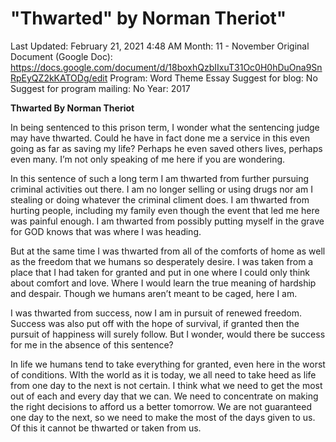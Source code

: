 # "Thwarted" by Norman Theriot"

Last Updated: February 21, 2021 4:48 AM
Month: 11 - November
Original Document (Google Doc): https://docs.google.com/document/d/18boxhQzbIIxuT31Oc0H0hDuOna9SnRpEyQZ2kKATODg/edit
Program: Word Theme Essay
Suggest for blog: No
Suggest for program mailing: No
Year: 2017

**Thwarted By Norman Theriot**

In being sentenced to this prison term, I wonder what the sentencing judge may have thwarted. Could he have in fact done me a service in this even going as far as saving my life? Perhaps he even saved others lives, perhaps even many. I’m not only speaking of me here if you are wondering.

In this sentence of such a long term I am thwarted from further pursuing criminal activities out there. I am no longer selling or using drugs nor am I stealing or doing whatever the criminal climent does. I am thwarted from hurting people, including my family even though the event that led me here was painful enough. I am thwarted from possibly putting myself in the grave for GOD knows that was where I was heading.

But at the same time I was thwarted from all of the comforts of home as well as the freedom that we humans so desperately desire. I was taken from a place that I had taken for granted and put in one where I could only think about comfort and love. Where I would learn the true meaning of hardship and despair. Though we humans aren’t meant to be caged, here I am.

I was thwarted from success, now I am in pursuit of renewed freedom. Success was also put off with the hope of survival, if granted then the pursuit of happiness will surely follow. But I wonder, would there be success for me in the absence of this sentence?

In life we humans tend to take everything for granted, even here in the worst of conditions. WIth the world as it is today, we all need to take heed as life from one day to the next is not certain. I think what we need to get the most out of each and every day that we can. We need to concentrate on making the right decisions to afford us a better tomorrow. We are not guaranteed one day to the next, so we need to make the most of the days given to us. Of this it cannot be thwarted or taken from us.